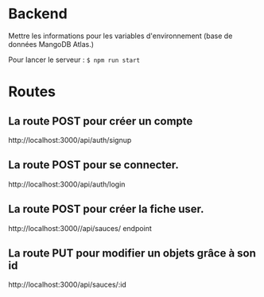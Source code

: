 # Backend

Mettre les informations pour les variables d'environnement (base de données MangoDB Atlas.)

Pour lancer le serveur : `$ npm run start`

# Routes

## La route POST pour créer un compte

http://localhost:3000/api/auth/signup

## La route POST pour se connecter.

http://localhost:3000/api/auth/login

## La route POST pour créer la fiche user.

http://localhost:3000//api/sauces/ endpoint

## La route PUT pour modifier un objets grâce à son id

http://localhost:3000/api/sauces/:id
